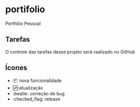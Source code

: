 # portifolio

Portfólio Pessoal 

## Tarefas

O controle das tarefas desse projeto será raalizado no GitHub

## Ícones

- :package: nova funcionalidade
- :up: atualização
- :beatle: correção de bug
- :checked_flag: release
